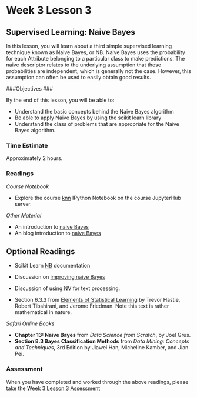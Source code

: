 # Week 3 Lesson 3 #
## Supervised Learning: Naive Bayes ##

In this lesson, you will learn about a third simple supervised learning
technique known as Naive Bayes, or NB. Naive Bayes uses the probability
for each Attribute belonging to a particular class to make predictions.
The naive descriptor relates to the underlying assumption that these
probabilities are independent, which is generally not the case. However,
this assumption can often be used to easily obtain good results.

###Objectives ###

By the end of this lesson, you will be able to:

- Understand the basic concepts behind the Naive Bayes algorithm
- Be able to apply Naive Bayes by using the scikit learn library
- Understand the class of problems that are appropriate for the Naive Bayes algorithm.

### Time Estimate ###

Approximately 2 hours.

### Readings ####

_Course Notebook_

- Explore the course [knn][l3nb]
IPython Notebook on the course JupyterHub server.

_Other Material_

- An introduction to [naive Bayes][inb]
- An blog introduction to [naive Bayes][bnb]

## Optional Readings ##

- Scikit Learn [NB][snb] documentation
- Discussion on [improving naive Bayes][dinb]
- Discussion of [using NV][unb] for text processing.

- Section 6.3.3 from [Elements of Statistical Learning][esl] by Trevor
Hastie, Robert Tibshirani, and Jerome Friedman. Note this text is rather
mathematical in nature.

_Safari Online Books_

- **Chapter 13: Naive Bayes** from _Data Science from Scratch_, by Joel Grus.
- **Section 8.3 Bayes Classification Methods** from _Data Mining: Concepts
and Techniques_, 3rd Edition by Jiawei Han, Micheline Kamber, and Jian
Pei.

### Assessment ###

When you have completed and worked through the above readings, please take the [Week 3 Lesson 3 Assessment][la]

[l3nb]: notebooks/intro2nb.ipynb
[la]: https://learn.illinois.edu/XXXX

[snb]: http://scikit-learn.org/stable/modules/naive_bayes.html
[unb]: http://blog.yhat.com/posts/naive-bayes-in-python.html
[bnb]: http://machinelearningmastery.com/naive-bayes-classifier-scratch-python/
[inb]: http://www.analyticsvidhya.com/blog/2015/09/naive-bayes-explained/
[dinb]: http://machinelearningmastery.com/better-naive-bayes/

[esl]: http://statweb.stanford.edu/~tibs/ElemStatLearn/
